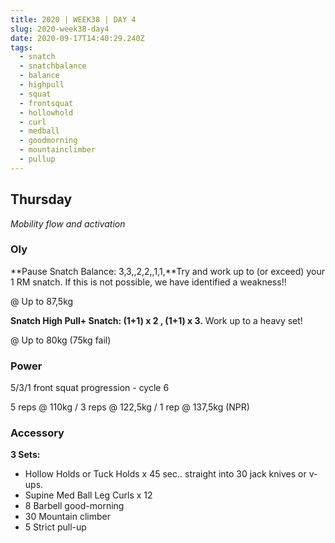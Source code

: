 ```yaml
---
title: 2020 | WEEK38 | DAY 4
slug: 2020-week38-day4
date: 2020-09-17T14:40:29.240Z
tags:
  - snatch
  - snatchbalance
  - balance
  - highpull
  - squat
  - frontsquat
  - hollowhold
  - curl
  - medball
  - goodmorning
  - mountainclimber
  - pullup
---
```

## Thursday

*Mobility flow and activation*

### Oly

**Pause Snatch Balance: 3,3,,2,2,,1,1,**Try and work up to (or exceed) your 1 RM snatch. If this is not possible, we have identified a weakness!!

@ Up to 87,5kg

**Snatch High Pull+ Snatch: (1+1) x 2 , (1+1) x 3.** Work up to a heavy set!

@ Up to 80kg (75kg fail)

### Power

5/3/1 front squat progression - cycle 6

5 reps @ 110kg / 3 reps @ 122,5kg / 1 rep @ 137,5kg (NPR)

### Accessory

**3 Sets:**

* Hollow Holds or Tuck Holds x 45 sec.. straight into 30 jack knives or v- ups.
* Supine Med Ball Leg Curls x 12
* 8 Barbell good-morning
* 30 Mountain climber
* 5 Strict pull-up